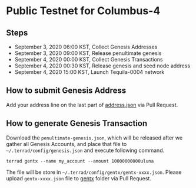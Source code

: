 # Public Testnet for Columbus-4
 
## Steps

* September 3, 2020 06:00 KST, Collect Genesis Addresses
* September 3, 2020 09:00 KST, Release penultimate genesis
* September 4, 2020 00:00 KST, Collect Genesis Transactions
* September 4, 2020 00:30 KST, Release genesis and seed node address
* September 4, 2020 15:00 KST, Launch Tequila-0004 network


## How to submit Genesis Address
Add your address line on the last part of [address.json](address.json) via Pull Request.

## How to generate Genesis Transaction
Download the `penultimate-genesis.json`, which will be released after we gather all Genesis Accounts, and place that file to `~/.terrad/config/genesis.json` and execute following command. 
```
terrad gentx --name my_account --amount 10000000000uluna
```

The file will be store in `~/.terrad/config/gentx/gentx-xxxx.json`. Please upload `gentx-xxxx.json` file to [gentx](gentx) folder via Pull Request.

